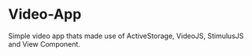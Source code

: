 # Video-App

Simple video app thats made use of ActiveStorage, VideoJS, StimulusJS and View Component.
